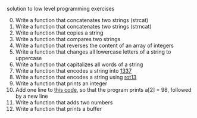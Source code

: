 solution to low level programming exercises

0. Write a function that concatenates two strings (strcat)
1. Write a function that concatenates two strings (strncat)
2. Write a function that copies a string
3. Write a function that compares two strings
4. Write a function that reverses the content of an array of integers
5. Write a function that changes all lowercase letters of a string to uppercase
6. Write a function that capitalizes all words of a string
7. Write a function that encodes a string into [1337](https://en.wikipedia.org/wiki/Leet)
8. Write a function that encodes a string using [rot13](https://en.wikipedia.org/wiki/ROT13)
9. Write a function that prints an integer
10. Add one line to [this code](https://github.com/holbertonschool/make_magic_happen/blob/master/magic.c), so that the program prints a[2] = 98, followed by a new line
11. Write a function that adds two numbers
12. Write a function that prints a buffer
